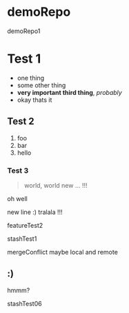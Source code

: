 # demoRepo
demoRepo1 

# Test 1

- one thing
- some other thing
- **very important third thing**, *probably*
- okay thats it

## Test 2
1. foo
2. bar
3. hello

### Test 3
> world, world new ... !!!

oh well

new line :) tralala !!!

featureTest2

stashTest1

mergeConflict maybe local and remote <h2>:)</h2>
hmmm?

stashTest06